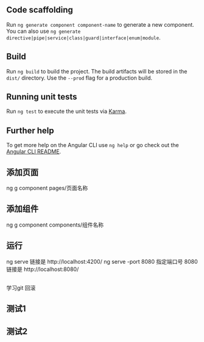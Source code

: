 ## Code scaffolding

Run `ng generate component component-name` to generate a new component. You can also use `ng generate directive|pipe|service|class|guard|interface|enum|module`.

## Build

Run `ng build` to build the project. The build artifacts will be stored in the `dist/` directory. Use the `--prod` flag for a production build.

## Running unit tests

Run `ng test` to execute the unit tests via [Karma](https://karma-runner.github.io).

## Further help

To get more help on the Angular CLI use `ng help` or go check out the [Angular CLI README](https://github.com/angular/angular-cli/blob/master/README.md).



## 添加页面
ng g component pages/页面名称

## 添加组件
ng g component components/组件名称 

## 运行
ng serve   链接是 http://localhost:4200/
ng serve -port 8080  指定端口号 8080 链接是 http://localhost:8080/

##
学习git 回滚


## 测试1

## 测试2



